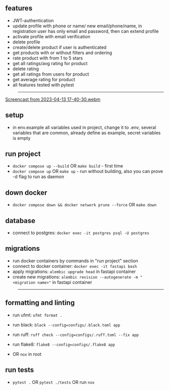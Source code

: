 ## features
- JWT-authentication
- update profile with phone or name/ new email/phone/name, in registration user has only email and password, then can extend profile
- activate profile with email verification
- delete profile
- create/delete product if user is authenticated
- get products with or without filters and ordering
- rate product with from 1 to 5 stars
- get all ratings/avg rating for product
- delete rating
- get all ratings from users for product
- get average rating for product
- all features tested with pytest
> ***

[Screencast from 2023-04-13 17-40-30.webm](https://user-images.githubusercontent.com/91421235/231795625-8d372fca-0d53-4d7a-b111-e41dfe8e8395.webm)

## setup
- in env.example all variables used in project, change it to .env, several variables that are common, already define as example, secret variables is empty

## run project
- `docker compose up --build` OR `make build` - first time
- `docker compose up` OR `make up` - run without building, also you can prove -d flag to run as daemon

## down docker
- `docker compose down && docker network prune --force` OR `make down`

## database
- connect to postgres: `docker exec -it postgres psql -U postgres`

## migrations
- run docker containers by commands in "run project" section
- connect to docker container: `docker exec -it fastapi bash`
- apply migrations: `alembic upgrade head` in fastapi container
- create new migrations: `alembic revision --autogenerate -m "<migration name>"` in fastapi container
> ***

## formatting and linting
- run ufmt: `ufmt format .`
- run black: `black --config=configs/.black.toml app`
- run ruff: `ruff check --config=configs/.ruff.toml --fix app`
- run flake8: `flake8 --config=configs/.flake8 app`

- OR `nox` in root

## run tests
- `pytest .` OR `pytest ./tests` OR run `nox`
